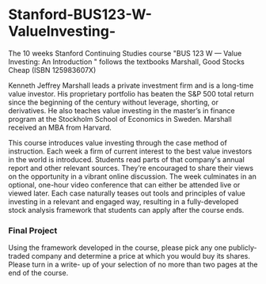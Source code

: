 # Stanford-BUS123-W-ValueInvesting-
The 10 weeks Stanford Continuing Studies course "BUS 123 W — Value Investing: An Introduction " follows the textbooks Marshall, Good Stocks Cheap (ISBN 125983607X)

Kenneth Jeffrey Marshall leads a private investment firm and is a long-time value investor. His proprietary portfolio has beaten the S&P 500 total return since the beginning of the century without leverage, shorting, or derivatives. He also teaches value investing in the master’s in finance program at the Stockholm School of Economics in Sweden. Marshall received an MBA from Harvard.

This course introduces value investing through the case method of instruction.  Each week a firm of current interest to the best value investors in the world is introduced.  Students read parts of that company's annual report and other relevant sources.  They’re encouraged to share their views on the opportunity in a vibrant online discussion.  The week culminates in an optional, one-hour video conference that can either be attended live or viewed later.  Each case naturally teases out tools and principles of value investing in a relevant and engaged way, resulting in a fully-developed stock analysis framework that students can apply after the course ends.

### Final Project ###
Using the framework developed in the course, please pick any one publicly- traded company and determine a price at which you would buy its shares. Please turn in a write- up of your selection of no more than two pages at the end of the course.


